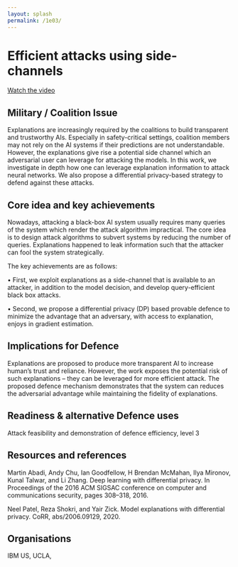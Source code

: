```yaml
---
layout: splash
permalink: /1e03/
---
```


# Efficient attacks using side-channels

[Watch the video](https://ibm.box.com/s/s3hppdagjidtwiu4qveim0gqv4omsrv0)

## Military / Coalition Issue
Explanations are increasingly required by the coalitions to build transparent and trustworthy AIs. Especially in safety-critical settings, coalition members may not rely on the AI systems if their predictions are not understandable. However, the explanations give rise a potential side channel which an adversarial user can leverage for attacking the models. In this work, we investigate in depth how one can leverage explanation information to attack neural networks. We also propose a differential privacy-based strategy to defend against these attacks. 

## Core idea and key achievements
Nowadays, attacking a black-box AI system usually requires many queries of the system which render the attack algorithm impractical. The core idea is to design attack algorithms to subvert systems by reducing the number of queries. Explanations happened to leak information such that the attacker can fool the system strategically.

The key achievements are as follows:

•	First, we exploit explanations as a side-channel that is available to an attacker, in addition to the model decision, and develop query-efficient black box attacks. 

•	Second, we propose a differential privacy (DP) based provable defence to minimize the advantage that an adversary, with access to explanation, enjoys in gradient estimation.


## Implications for Defence
Explanations are proposed to produce more transparent AI to increase human’s trust and reliance. However, the work exposes the potential risk of such explanations – they can be leveraged for more efficient attack. The proposed defence mechanism demonstrates that the system can reduces the adversarial advantage while maintaining the fidelity of explanations.

## Readiness & alternative Defence uses
Attack feasibility and demonstration of defence efficiency, level 3

<!-- ![image info](/dais/achievements/images/1a02_figure1.jpg) -->

## Resources and references
Martin Abadi, Andy Chu, Ian Goodfellow, H Brendan McMahan, Ilya Mironov, Kunal Talwar, and Li Zhang. Deep learning with differential privacy. In Proceedings of the 2016 ACM SIGSAC conference on computer and communications security, pages 308–318, 2016.

Neel Patel, Reza Shokri, and Yair Zick. Model explanations with differential privacy. CoRR, abs/2006.09129, 2020.



## Organisations
IBM US, UCLA, 


